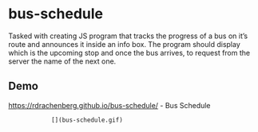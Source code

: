 # bus-schedule
Tasked with creating JS program that tracks the progress of a bus on it’s route and announces it inside an info box. The program should display which is the upcoming stop and once the bus arrives, to request from the server the name of the next one.
## Demo
https://rdrachenberg.github.io/bus-schedule/ - Bus Schedule

                [](bus-schedule.gif)
